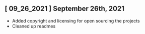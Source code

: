 ## [ 09_26_2021 ] September 26th, 2021
- Added copyright and licensing for open sourcing the projects
- Cleaned up readmes